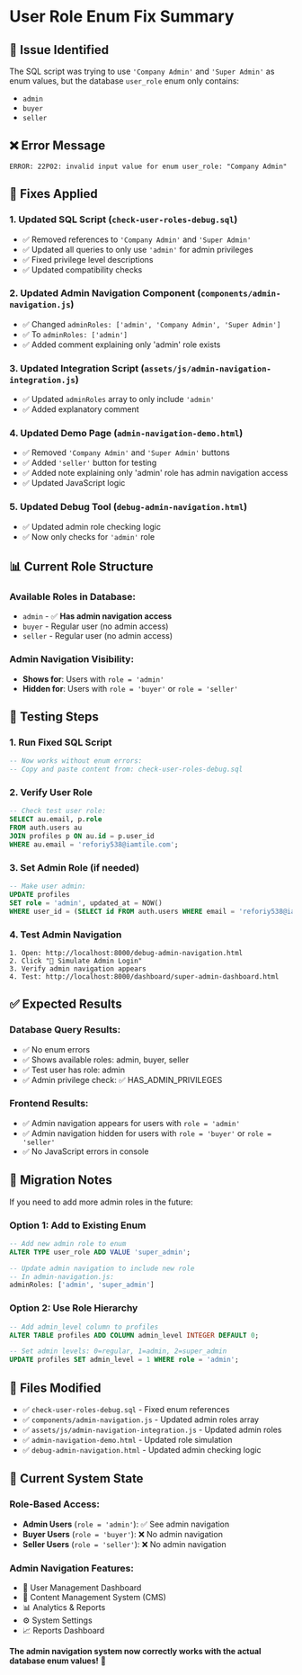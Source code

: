 # User Role Enum Fix Summary

## 🚨 Issue Identified

The SQL script was trying to use `'Company Admin'` and `'Super Admin'` as enum values, but the database `user_role` enum only contains:
- `admin`
- `buyer` 
- `seller`

## ❌ Error Message
```
ERROR: 22P02: invalid input value for enum user_role: "Company Admin"
```

## 🔧 Fixes Applied

### 1. Updated SQL Script (`check-user-roles-debug.sql`)
- ✅ Removed references to `'Company Admin'` and `'Super Admin'`
- ✅ Updated all queries to only use `'admin'` for admin privileges
- ✅ Fixed privilege level descriptions
- ✅ Updated compatibility checks

### 2. Updated Admin Navigation Component (`components/admin-navigation.js`)
- ✅ Changed `adminRoles: ['admin', 'Company Admin', 'Super Admin']`
- ✅ To `adminRoles: ['admin']`
- ✅ Added comment explaining only 'admin' role exists

### 3. Updated Integration Script (`assets/js/admin-navigation-integration.js`)
- ✅ Updated `adminRoles` array to only include `'admin'`
- ✅ Added explanatory comment

### 4. Updated Demo Page (`admin-navigation-demo.html`)
- ✅ Removed `'Company Admin'` and `'Super Admin'` buttons
- ✅ Added `'seller'` button for testing
- ✅ Added note explaining only 'admin' role has admin navigation access
- ✅ Updated JavaScript logic

### 5. Updated Debug Tool (`debug-admin-navigation.html`)
- ✅ Updated admin role checking logic
- ✅ Now only checks for `'admin'` role

## 📊 Current Role Structure

### Available Roles in Database:
- `admin` - ✅ **Has admin navigation access**
- `buyer` - Regular user (no admin access)
- `seller` - Regular user (no admin access)

### Admin Navigation Visibility:
- **Shows for**: Users with `role = 'admin'`
- **Hidden for**: Users with `role = 'buyer'` or `role = 'seller'`

## 🧪 Testing Steps

### 1. Run Fixed SQL Script
```sql
-- Now works without enum errors:
-- Copy and paste content from: check-user-roles-debug.sql
```

### 2. Verify User Role
```sql
-- Check test user role:
SELECT au.email, p.role 
FROM auth.users au 
JOIN profiles p ON au.id = p.user_id 
WHERE au.email = 'reforiy538@iamtile.com';
```

### 3. Set Admin Role (if needed)
```sql
-- Make user admin:
UPDATE profiles 
SET role = 'admin', updated_at = NOW() 
WHERE user_id = (SELECT id FROM auth.users WHERE email = 'reforiy538@iamtile.com');
```

### 4. Test Admin Navigation
```
1. Open: http://localhost:8000/debug-admin-navigation.html
2. Click "🔑 Simulate Admin Login"
3. Verify admin navigation appears
4. Test: http://localhost:8000/dashboard/super-admin-dashboard.html
```

## ✅ Expected Results

### Database Query Results:
- ✅ No enum errors
- ✅ Shows available roles: admin, buyer, seller
- ✅ Test user has role: admin
- ✅ Admin privilege check: ✅ HAS_ADMIN_PRIVILEGES

### Frontend Results:
- ✅ Admin navigation appears for users with `role = 'admin'`
- ✅ Admin navigation hidden for users with `role = 'buyer'` or `role = 'seller'`
- ✅ No JavaScript errors in console

## 🔄 Migration Notes

If you need to add more admin roles in the future:

### Option 1: Add to Existing Enum
```sql
-- Add new admin role to enum
ALTER TYPE user_role ADD VALUE 'super_admin';

-- Update admin navigation to include new role
-- In admin-navigation.js:
adminRoles: ['admin', 'super_admin']
```

### Option 2: Use Role Hierarchy
```sql
-- Add admin_level column to profiles
ALTER TABLE profiles ADD COLUMN admin_level INTEGER DEFAULT 0;

-- Set admin levels: 0=regular, 1=admin, 2=super_admin
UPDATE profiles SET admin_level = 1 WHERE role = 'admin';
```

## 📝 Files Modified

- ✅ `check-user-roles-debug.sql` - Fixed enum references
- ✅ `components/admin-navigation.js` - Updated admin roles array
- ✅ `assets/js/admin-navigation-integration.js` - Updated admin roles
- ✅ `admin-navigation-demo.html` - Updated role simulation
- ✅ `debug-admin-navigation.html` - Updated admin checking logic

## 🎯 Current System State

### Role-Based Access:
- **Admin Users** (`role = 'admin'`): ✅ See admin navigation
- **Buyer Users** (`role = 'buyer'`): ❌ No admin navigation  
- **Seller Users** (`role = 'seller'`): ❌ No admin navigation

### Admin Navigation Features:
- 👥 User Management Dashboard
- 📝 Content Management System (CMS)
- 📊 Analytics & Reports
- ⚙️ System Settings
- 📈 Reports Dashboard

**The admin navigation system now correctly works with the actual database enum values!** 🎉
